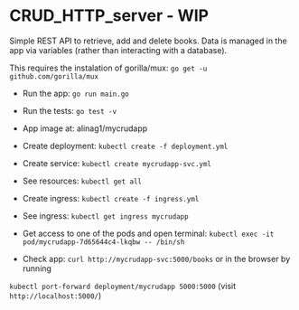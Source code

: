 # CRUD_HTTP_server - WIP 

Simple REST API to retrieve, add and delete books. Data is managed in the app via variables (rather than interacting with a database).

This requires the instalation of gorilla/mux: `go get -u github.com/gorilla/mux`

* Run the app: `go run main.go` 

* Run the tests: `go test -v`

* App image at: alinag1/mycrudapp

* Create deployment: `kubectl create -f deployment.yml`
* Create service: `kubectl create mycrudapp-svc.yml`
* See resources: `kubectl get all`

* Create ingress: `kubectl create -f ingress.yml`
* See ingress: `kubectl get ingress mycrudapp`

* Get access to one of the pods and open terminal: `kubectl exec -it pod/mycrudapp-7d65644c4-lkqbw -- /bin/sh`

* Check app: `curl http://mycrudapp-svc:5000/books` or in the browser by running

`kubectl port-forward deployment/mycrudapp 5000:5000` (visit `http://localhost:5000/`)